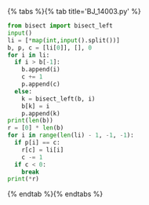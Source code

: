 {% tabs %}{% tab title='BJ_14003.py' %}

```py
from bisect import bisect_left
input()
li = [*map(int,input().split())]
b, p, c = [li[0]], [], 0
for i in li:
  if i > b[-1]:
    b.append(i)
    c += 1
    p.append(c)
  else:
    k = bisect_left(b, i)
    b[k] = i
    p.append(k)
print(len(b))
r = [0] * len(b)
for i in range(len(li) - 1, -1, -1):
  if p[i] == c:
    r[c] = li[i]
    c -= 1
  if c < 0:
    break
print(*r)
```

{% endtab %}{% endtabs %}
